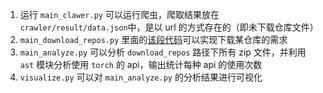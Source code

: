 1. 运行 `main_clawer.py` 可以运行爬虫，爬取结果放在 `crawler/result/data.json`中，是以 url 的方式存在的（即未下载仓库文件）
2. `main_download_repos.py` 里面的[该段代码](https://github.com/yjqiang/github-crawler/blob/b0bebf69a243b4fd5ede21221d916ad240f3b93e/main_download_repos.py#L25-L48)可以实现下载某仓库的需求
3. `main_analyze.py` 可以分析 `download_repos` 路径下所有 zip 文件，并利用 `ast` 模块分析使用 `torch` 的 api，输出统计每种 api 的使用次数
4. `visualize.py` 可以对 `main_analyze.py` 的分析结果进行可视化